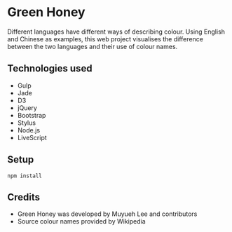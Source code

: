 # Green Honey

Different languages have different ways of describing colour. Using English and Chinese as examples, this web project visualises the difference between the two languages and their use of colour names.

## Technologies used

- Gulp
- Jade
- D3
- jQuery
- Bootstrap
- Stylus
- Node.js
- LiveScript

## Setup

```
npm install
```

## Credits

- Green Honey was developed by Muyueh Lee and contributors
- Source colour names provided by Wikipedia